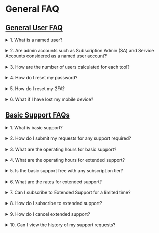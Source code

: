 # General FAQ

## [General User FAQ](#general-user-faq)

<details>
  <summary>1. What is a named user? </summary><br> 
A named user refers to licenses that is bound to a specific user. Each named user uses a licence in the subscription quota. 
</details>
<br> 
<details>
  <summary>2. Are admin accounts such as Subscription Admin (SA) and Service Accounts considered as a named user account? </summary><br> 
Yes. You will be utilising one user for each SA and service account.  
  </details>
<br> 
<details>
  <summary>3. How are the number of users calculated for each tool?  </summary><br> 
Each tool is tied to 1 named user.  

For example, if you have a Squad subscription, you have a maximum of 14 named users in total (8 named users for Development tools, 3 for Sonatype, 3 for XebiaLabs).  
  </details>
<br> 
<details>
  <summary>4. How do I reset my password? </summary><br> 
You can find the steps to <a href="https://docs.developer.tech.gov.sg/docs/ship-hats-documentation/#/portal-guide/manage-account?id=reset-password">reset password</a> as described in <a href"=https://docs.developer.tech.gov.sg/docs/ship-hats-documentation/#/portal-guide/manage-account">manage accounts</a> in SHIP-HATS Portal Admin guide 
  </details>
<br> 
<details>
  <summary>5. How do I reset my 2FA? </summary><br> 
You can find the steps to <a href="https://docs.developer.tech.gov.sg/docs/ship-hats-documentation/#/portal-guide/manage-account?id=reset-2fa">reset 2FA</a> as described in <a href="https://docs.developer.tech.gov.sg/docs/ship-hats-documentation/#/portal-guide/manage-account">manage accounts in SHIP-HATS Portal Admin guide</a>. 
  </details>
<br> 
<details>
  <summary>6. What if I have lost my mobile device? </summary><br> 
You can refer to <a href="https://docs.developer.tech.gov.sg/docs/ship-hats-documentation/#/portal-guide/manage-account"> manage accounts</a> for more information on instructions to reset your account. 
    </details>
  
## [Basic Support FAQs](#basic-support-faq)

<details>
  <summary>1. What is basic support? </summary><br> 
Basic support is the support provided by SHIP-HATS team as per on the service agreement. 
  </details>
<br> 
<details>
  <summary> 2. How do I submit my requests for any support required? </summary><br> 
Email enquiries_enp@ship.gov.sg or you can submit a ticket on the <a href="https://jira.ship.gov.sg/servicedesk/customer/portal/11">SHIP service desk (SSD) portal</a>. 
  </details>
<br> 
<details>
  <summary>3. What are the operating hours for basic support? </summary><br> 

SHIP-HATS basic support to all users is offered from Monday to Friday, 9.00 AM to 5.30 PM. 

Agencies can subscribe to the extended support hours as an add-on if required. 
  </details>
<br> 
<details>
  <summary>4. What are the operating hours for extended support? </summary><br> 
SHIP-HATS extended support is offered from Monday to Friday, 9.00 AM to 10.00 PM. 
  </details>
<br> 
<details>
  <summary>5. Is the basic support free with any subscription tier? </summary><br> 
Yes, it is free with any subscription tier. 
  </details>
<br> 
<details>
  <summary>6. What are the rates for extended support? </summary><br> 
Extended support is charged at 50% of the total subscription based on the standard price. 
  </details>
<br> 
<details>
  <summary>7. Can I subscribe to Extended Support for a limited time? </summary><br> 
Yes. A one-month advance notice is required. There is no pro-rated price and is computed as a full-month's rate. Hence, to maximise it is recommended to start on the 1st of any month. 
  </details>
<br> 
<details>
  <summary>8. How do I subscribe to extended support? </summary><br> 

Email enquiries_enp@tech.gov.sg to subscribe to extended support. 
  </details>
<br> 
<details>
  <summary>9. How do I cancel extended support? </summary><br>  

Email enquiries_enp@tech.gov.sg to cancel extended support. 
   </details>
<br> 
<details>
  <summary>10. Can I view the history of my support requests? </summary><br>  

Users can refer to their requests on the <a href="https://jira.ship.gov.sg/servicedesk/customer/portal/11">SSD portal</a>.
     </details>
     
     
